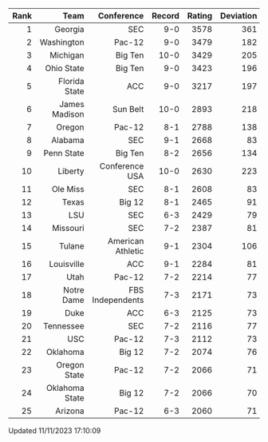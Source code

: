| Rank  | Team                 | Conference           | Record   | Rating | Deviation |
| ---:  | ---:                 | ---:                 | ---:     | ---:   | ---:      |
| 1     | Georgia              | SEC                  | 9-0      | 3578   | 361       |
| 2     | Washington           | Pac-12               | 9-0      | 3479   | 182       |
| 3     | Michigan             | Big Ten              | 10-0     | 3429   | 205       |
| 4     | Ohio State           | Big Ten              | 9-0      | 3423   | 196       |
| 5     | Florida State        | ACC                  | 9-0      | 3217   | 197       |
| 6     | James Madison        | Sun Belt             | 10-0     | 2893   | 218       |
| 7     | Oregon               | Pac-12               | 8-1      | 2788   | 138       |
| 8     | Alabama              | SEC                  | 9-1      | 2668   | 83        |
| 9     | Penn State           | Big Ten              | 8-2      | 2656   | 134       |
| 10    | Liberty              | Conference USA       | 10-0     | 2630   | 223       |
| 11    | Ole Miss             | SEC                  | 8-1      | 2608   | 83        |
| 12    | Texas                | Big 12               | 8-1      | 2465   | 91        |
| 13    | LSU                  | SEC                  | 6-3      | 2429   | 79        |
| 14    | Missouri             | SEC                  | 7-2      | 2387   | 81        |
| 15    | Tulane               | American Athletic    | 9-1      | 2304   | 106       |
| 16    | Louisville           | ACC                  | 9-1      | 2284   | 81        |
| 17    | Utah                 | Pac-12               | 7-2      | 2214   | 77        |
| 18    | Notre Dame           | FBS Independents     | 7-3      | 2171   | 73        |
| 19    | Duke                 | ACC                  | 6-3      | 2125   | 73        |
| 20    | Tennessee            | SEC                  | 7-2      | 2116   | 77        |
| 21    | USC                  | Pac-12               | 7-3      | 2112   | 73        |
| 22    | Oklahoma             | Big 12               | 7-2      | 2074   | 76        |
| 23    | Oregon State         | Pac-12               | 7-2      | 2066   | 71        |
| 24    | Oklahoma State       | Big 12               | 7-2      | 2066   | 70        |
| 25    | Arizona              | Pac-12               | 6-3      | 2060   | 71        |

Updated 11/11/2023 17:10:09
